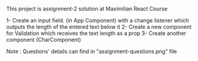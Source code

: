 This project is assignment-2 solution at Maximilian React Course

1- Create an input field. (in App Component) with a change listener which outputs the length of the entered text below it
2- Create a new component for Validation which receives the text length as a prop
3- Create another component (CharComponent)

Note : Questions' details can find in "assignment-questions.png" file